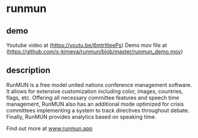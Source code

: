 # runmun

## demo
Youtube video at (https://youtu.be/6mtrltleePs)
Demo mov file at (https://github.com/s-kimeva/runmun/blob/master/runmun_demo.mov)

## description
RunMUN is a free model united nations conference management software. 
It allows for extensive customization including color, images, countries, flags, etc.
Offering all necessary committee features and speech time management, RunMUN also has an additional mode optimized for crisis committees implementing a system to track directives throughout debate. Finally, RunMUN provides analytics based on speaking time.

Find out more at www.runmun.app
